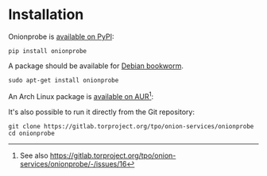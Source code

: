 # Installation

Onionprobe is [available on PyPI](https://pypi.org/project/onionprobe):

    pip install onionprobe

A package should be available for [Debian bookworm][].

    sudo apt-get install onionprobe

An Arch Linux package is [available on AUR][][^arch-linux-package]:

It's also possible to run it directly from the Git repository:

    git clone https://gitlab.torproject.org/tpo/onion-services/onionprobe
    cd onionprobe

[Debian bookworm]: https://www.debian.org/releases/bookworm/
[available on AUR]: https://aur.archlinux.org/packages/onionprobe-git
[^arch-linux-package]: See also https://gitlab.torproject.org/tpo/onion-services/onionprobe/-/issues/16

